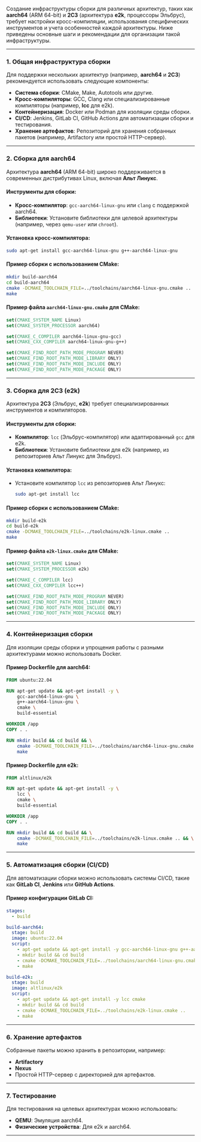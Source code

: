 Создание инфраструктуры сборки для различных архитектур, таких как **aarch64** (ARM 64-bit) и **2C3** (архитектура **e2k**, процессоры Эльбрус), требует настройки кросс-компиляции, использования специфических инструментов и учета особенностей каждой архитектуры. Ниже приведены основные шаги и рекомендации для организации такой инфраструктуры.

---

### 1. **Общая инфраструктура сборки**
Для поддержки нескольких архитектур (например, **aarch64** и **2C3**) рекомендуется использовать следующие компоненты:
- **Система сборки**: CMake, Make, Autotools или другие.
- **Кросс-компиляторы**: GCC, Clang или специализированные компиляторы (например, **lcc** для e2k).
- **Контейнеризация**: Docker или Podman для изоляции среды сборки.
- **CI/CD**: Jenkins, GitLab CI, GitHub Actions для автоматизации сборки и тестирования.
- **Хранение артефактов**: Репозиторий для хранения собранных пакетов (например, Artifactory или простой HTTP-сервер).

---

### 2. **Сборка для aarch64**
Архитектура **aarch64** (ARM 64-bit) широко поддерживается в современных дистрибутивах Linux, включая **Альт Линукс**.

#### Инструменты для сборки:
- **Кросс-компилятор**: `gcc-aarch64-linux-gnu` или `clang` с поддержкой aarch64.
- **Библиотеки**: Установите библиотеки для целевой архитектуры (например, через `qemu-user` или `chroot`).

#### Установка кросс-компилятора:
```bash
sudo apt-get install gcc-aarch64-linux-gnu g++-aarch64-linux-gnu
```

#### Пример сборки с использованием CMake:
```bash
mkdir build-aarch64
cd build-aarch64
cmake -DCMAKE_TOOLCHAIN_FILE=../toolchains/aarch64-linux-gnu.cmake ..
make
```

#### Пример файла `aarch64-linux-gnu.cmake` для CMake:
```cmake
set(CMAKE_SYSTEM_NAME Linux)
set(CMAKE_SYSTEM_PROCESSOR aarch64)

set(CMAKE_C_COMPILER aarch64-linux-gnu-gcc)
set(CMAKE_CXX_COMPILER aarch64-linux-gnu-g++)

set(CMAKE_FIND_ROOT_PATH_MODE_PROGRAM NEVER)
set(CMAKE_FIND_ROOT_PATH_MODE_LIBRARY ONLY)
set(CMAKE_FIND_ROOT_PATH_MODE_INCLUDE ONLY)
set(CMAKE_FIND_ROOT_PATH_MODE_PACKAGE ONLY)
```

---

### 3. **Сборка для 2C3 (e2k)**
Архитектура **2C3** (Эльбрус, **e2k**) требует специализированных инструментов и компиляторов.

#### Инструменты для сборки:
- **Компилятор**: `lcc` (Эльбрус-компилятор) или адаптированный `gcc` для e2k.
- **Библиотеки**: Установите библиотеки для e2k (например, из репозиториев Альт Линукс для Эльбрус).

#### Установка компилятора:
- Установите компилятор `lcc` из репозиториев Альт Линукс:
  ```bash
  sudo apt-get install lcc
  ```

#### Пример сборки с использованием CMake:
```bash
mkdir build-e2k
cd build-e2k
cmake -DCMAKE_TOOLCHAIN_FILE=../toolchains/e2k-linux.cmake ..
make
```

#### Пример файла `e2k-linux.cmake` для CMake:
```cmake
set(CMAKE_SYSTEM_NAME Linux)
set(CMAKE_SYSTEM_PROCESSOR e2k)

set(CMAKE_C_COMPILER lcc)
set(CMAKE_CXX_COMPILER lcc++)

set(CMAKE_FIND_ROOT_PATH_MODE_PROGRAM NEVER)
set(CMAKE_FIND_ROOT_PATH_MODE_LIBRARY ONLY)
set(CMAKE_FIND_ROOT_PATH_MODE_INCLUDE ONLY)
set(CMAKE_FIND_ROOT_PATH_MODE_PACKAGE ONLY)
```

---

### 4. **Контейнеризация сборки**
Для изоляции среды сборки и упрощения работы с разными архитектурами можно использовать Docker.

#### Пример Dockerfile для aarch64:
```dockerfile
FROM ubuntu:22.04

RUN apt-get update && apt-get install -y \
    gcc-aarch64-linux-gnu \
    g++-aarch64-linux-gnu \
    cmake \
    build-essential

WORKDIR /app
COPY . .

RUN mkdir build && cd build && \
    cmake -DCMAKE_TOOLCHAIN_FILE=../toolchains/aarch64-linux-gnu.cmake .. && \
    make
```

#### Пример Dockerfile для e2k:
```dockerfile
FROM altlinux/e2k

RUN apt-get update && apt-get install -y \
    lcc \
    cmake \
    build-essential

WORKDIR /app
COPY . .

RUN mkdir build && cd build && \
    cmake -DCMAKE_TOOLCHAIN_FILE=../toolchains/e2k-linux.cmake .. && \
    make
```

---

### 5. **Автоматизация сборки (CI/CD)**
Для автоматизации сборки можно использовать системы CI/CD, такие как **GitLab CI**, **Jenkins** или **GitHub Actions**.

#### Пример конфигурации GitLab CI:
```yaml
stages:
  - build

build-aarch64:
  stage: build
  image: ubuntu:22.04
  script:
    - apt-get update && apt-get install -y gcc-aarch64-linux-gnu g++-aarch64-linux-gnu cmake
    - mkdir build && cd build
    - cmake -DCMAKE_TOOLCHAIN_FILE=../toolchains/aarch64-linux-gnu.cmake ..
    - make

build-e2k:
  stage: build
  image: altlinux/e2k
  script:
    - apt-get update && apt-get install -y lcc cmake
    - mkdir build && cd build
    - cmake -DCMAKE_TOOLCHAIN_FILE=../toolchains/e2k-linux.cmake ..
    - make
```

---

### 6. **Хранение артефактов**
Собранные пакеты можно хранить в репозитории, например:
- **Artifactory**
- **Nexus**
- Простой HTTP-сервер с директорией для артефактов.

---

### 7. **Тестирование**
Для тестирования на целевых архитектурах можно использовать:
- **QEMU**: Эмуляция aarch64.
- **Физические устройства**: Для e2k и aarch64.

---
